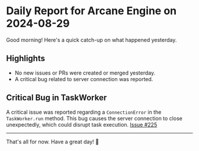 # Daily Report for Arcane Engine on 2024-08-29

Good morning! Here's a quick catch-up on what happened yesterday.

## Highlights
- No new issues or PRs were created or merged yesterday.
- A critical bug related to server connection was reported.

## Critical Bug in TaskWorker
A critical issue was reported regarding a `ConnectionError` in the `TaskWorker.run` method. This bug causes the server connection to close unexpectedly, which could disrupt task execution. [Issue #225](https://github.com/arc-eng/studio/issues/225)

---

That's all for now. Have a great day! 🚀